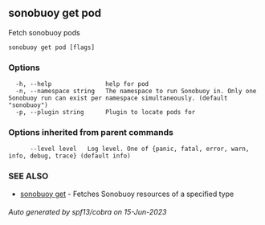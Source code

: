 ## sonobuoy get pod

Fetch sonobuoy pods

```
sonobuoy get pod [flags]
```

### Options

```
  -h, --help               help for pod
  -n, --namespace string   The namespace to run Sonobuoy in. Only one Sonobuoy run can exist per namespace simultaneously. (default "sonobuoy")
  -p, --plugin string      Plugin to locate pods for
```

### Options inherited from parent commands

```
      --level level   Log level. One of {panic, fatal, error, warn, info, debug, trace} (default info)
```

### SEE ALSO

* [sonobuoy get](sonobuoy_get.md)	 - Fetches Sonobuoy resources of a specified type

###### Auto generated by spf13/cobra on 15-Jun-2023
